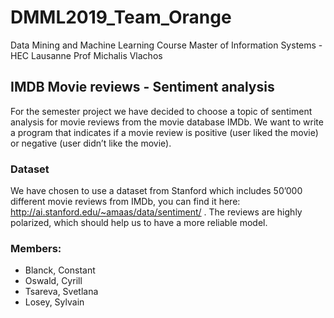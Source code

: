 # DMML2019_Team_Orange
Data Mining and Machine Learning Course
Master of Information Systems - HEC Lausanne
Prof Michalis Vlachos

## IMDB Movie reviews - Sentiment analysis
For the semester project we have decided to choose a topic of sentiment analysis for movie reviews from the movie database IMDb. We want to write a program that indicates if a movie review is positive (user liked the movie) or negative (user didn’t like the movie).

### Dataset
We have chosen to use a dataset from Stanford which includes 50’000 different movie reviews from IMDb, you can find it here: http://ai.stanford.edu/~amaas/data/sentiment/ . The reviews are highly polarized, which should help us to have a more reliable model. 

### Members:
* Blanck, Constant
* Oswald, Cyrill
* Tsareva, Svetlana
* Losey, Sylvain
